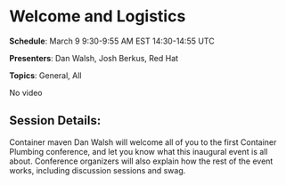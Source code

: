 # Welcome and Logistics

**Schedule**: March 9 9:30-9:55 AM EST 14:30-14:55 UTC

**Presenters**: Dan Walsh, Josh Berkus, Red Hat

**Topics**: General, All

No video

## Session Details:

Container maven Dan Walsh will welcome all of you to the first Container Plumbing conference, and let you know what this inaugural event is all about.  Conference organizers will also explain how the rest of the event works, including discussion sessions and swag.
